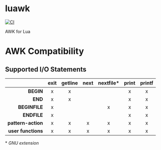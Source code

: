# luawk

[![CI](https://github.com/goregath/luawk/actions/workflows/ci.yml/badge.svg)](https://github.com/goregath/luawk/actions/workflows/ci.yml)

AWK for Lua

# AWK Compatibility

## Supported I/O Statements

|                    | **exit** | **getline** | **next** | **nextfile\*** | **print** | **printf** |
|-------------------:|:--------:|:-----------:|:--------:|:--------------:|:---------:|:----------:|
|          **BEGIN** |     x    |      x      |          |                |     x     |      x     |
|            **END** |     x    |      x      |          |                |     x     |      x     |
|      **BEGINFILE** |     x    |             |          |        x       |     x     |      x     |
|        **ENDFILE** |     x    |             |          |                |     x     |      x     |
| **pattern-action** |     x    |      x      |     x    |        x       |     x     |      x     |
| **user functions** |     x    |      x      |     x    |        x       |     x     |      x     |

\* *GNU extension*
